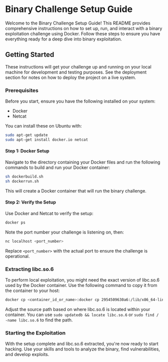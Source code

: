 
# Binary Challenge Setup Guide

Welcome to the Binary Challenge Setup Guide! This README provides comprehensive instructions on how to set up, run, and interact with a binary exploitation challenge using Docker. Follow these steps to ensure you have everything ready for a deep dive into binary exploitation.

## Getting Started

These instructions will get your challenge up and running on your local machine for development and testing purposes. See the deployment section for notes on how to deploy the project on a live system.

### Prerequisites

Before you start, ensure you have the following installed on your system:
- Docker
- Netcat

You can install these on Ubuntu with:

```sh
sudo apt-get update
sudo apt-get install docker.io netcat
```

#### Step 1: Docker Setup

Navigate to the directory containing your Docker files and run the following commands to build and run your Docker container:

```sh
sh dockerbuild.sh
sh dockerrun.sh
```

This will create a Docker container that will run the binary challenge.

#### Step 2: Verify the Setup

Use Docker and Netcat to verify the setup:

```sh
docker ps
```

Note the port number your challenge is listening on, then:

```sh
nc localhost <port_number>
```

Replace `<port_number>` with the actual port to ensure the challenge is operational.

### Extracting libc.so.6

To perform local exploitation, you might need the exact version of libc.so.6 used by the Docker container. Use the following command to copy it from the container to your host:

```sh
docker cp <container_id_or_name>:docker cp 2954509630a6:/lib/x86_64-linux-gnu/libc.so.6 .
```

Adjust the source path based on where libc.so.6 is located within your container. You can use `sudo updatedb && locate libc.so.6` or `sudo find / -name libc.so.6` to find the path. 

### Starting the Exploitation

With the setup complete and libc.so.6 extracted, you're now ready to start hacking. Use your skills and tools to analyze the binary, find vulnerabilities, and develop exploits.
